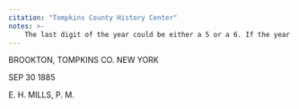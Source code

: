 ```yaml
---
citation: "Tompkins County History Center"
notes: >-
    The last digit of the year could be either a 5 or a 6. If the year is 1885, then this is two weeks before Jonas dies.
---
```

BROOKTON, TOMPKINS CO. NEW YORK

SEP 30 1885

E. H. MILLS, P. M.
